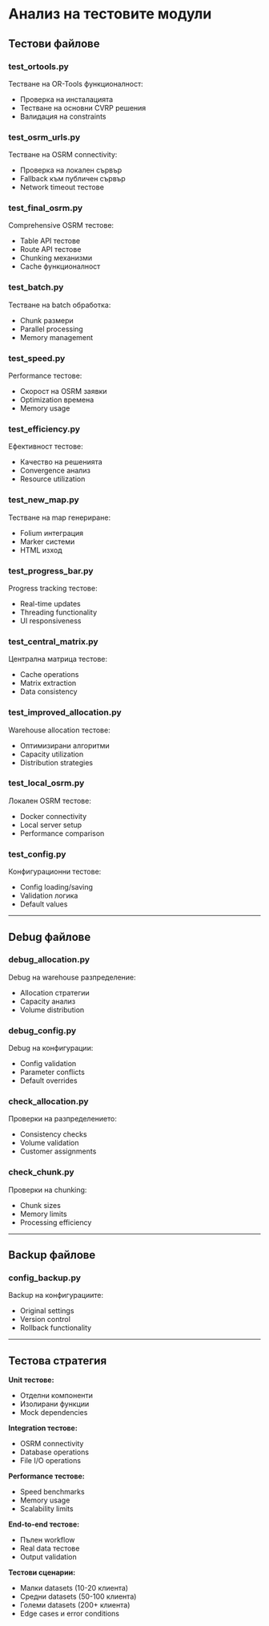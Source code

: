 # Анализ на тестовите модули

## Тестови файлове

### test_ortools.py
Тестване на OR-Tools функционалност:
- Проверка на инсталацията
- Тестване на основни CVRP решения
- Валидация на constraints

### test_osrm_urls.py  
Тестване на OSRM connectivity:
- Проверка на локален сървър
- Fallback към публичен сървър
- Network timeout тестове

### test_final_osrm.py
Comprehensive OSRM тестове:
- Table API тестове
- Route API тестове
- Chunking механизми
- Cache функционалност

### test_batch.py
Тестване на batch обработка:
- Chunk размери
- Parallel processing
- Memory management

### test_speed.py
Performance тестове:
- Скорост на OSRM заявки
- Optimization времена
- Memory usage

### test_efficiency.py
Ефективност тестове:
- Качество на решенията
- Convergence анализ
- Resource utilization

### test_new_map.py
Тестване на map генериране:
- Folium интеграция
- Marker системи
- HTML изход

### test_progress_bar.py
Progress tracking тестове:
- Real-time updates
- Threading functionality
- UI responsiveness

### test_central_matrix.py
Централна матрица тестове:
- Cache operations
- Matrix extraction
- Data consistency

### test_improved_allocation.py
Warehouse allocation тестове:
- Оптимизирани алгоритми
- Capacity utilization
- Distribution strategies

### test_local_osrm.py
Локален OSRM тестове:
- Docker connectivity
- Local server setup
- Performance comparison

### test_config.py
Конфигурационни тестове:
- Config loading/saving
- Validation логика
- Default values

---

## Debug файлове

### debug_allocation.py
Debug на warehouse разпределение:
- Allocation стратегии
- Capacity анализ
- Volume distribution

### debug_config.py
Debug на конфигурации:
- Config validation
- Parameter conflicts
- Default overrides

### check_allocation.py
Проверки на разпределението:
- Consistency checks
- Volume validation
- Customer assignments

### check_chunk.py
Проверки на chunking:
- Chunk sizes
- Memory limits
- Processing efficiency

---

## Backup файлове

### config_backup.py
Backup на конфигурациите:
- Original settings
- Version control
- Rollback functionality

---

## Тестова стратегия

**Unit тестове:**
- Отделни компоненти
- Изолирани функции
- Mock dependencies

**Integration тестове:**
- OSRM connectivity
- Database operations
- File I/O operations

**Performance тестове:**
- Speed benchmarks
- Memory usage
- Scalability limits

**End-to-end тестове:**
- Пълен workflow
- Real data тестове
- Output validation

**Тестови сценарии:**
- Малки datasets (10-20 клиента)
- Средни datasets (50-100 клиента)
- Големи datasets (200+ клиента)
- Edge cases и error conditions 